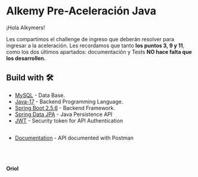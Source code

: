 # Alkemy Pre-Aceleración Java

¡Hola Alkymers!

Les compartimos el challenge de ingreso que deberán resolver para ingresar a la aceleración.
Les recordamos que tanto **los puntos 3, 9 y  11**, como los dos últimos apartados: 
documentación y Tests **NO hace falta que los desarrollen.**


## Build with 🛠️
* [MySQL](https://www.mysql.com) - Data Base.
* [Java-17](https://www.oracle.com/java/technologies/javase/jdk17-archive-downloads.html) - Backend Programming Language.
* [Spring Boot 2.5.6](https://spring.io/blog/2021/10/21/spring-boot-2-5-6-is-now-available) - Backend Framework.
* [Spring Data JPA](https://spring.io/projects/spring-data-jpa) - Java Persistence API
* [JWT](https://jwt.io/) -  Security token for API Authentication


##
* [Documentation](https://documenter.getpostman.com/view/17071341/VUqoSK1Z) - API documented with Postman

<br><br><br>
**Oriol**
